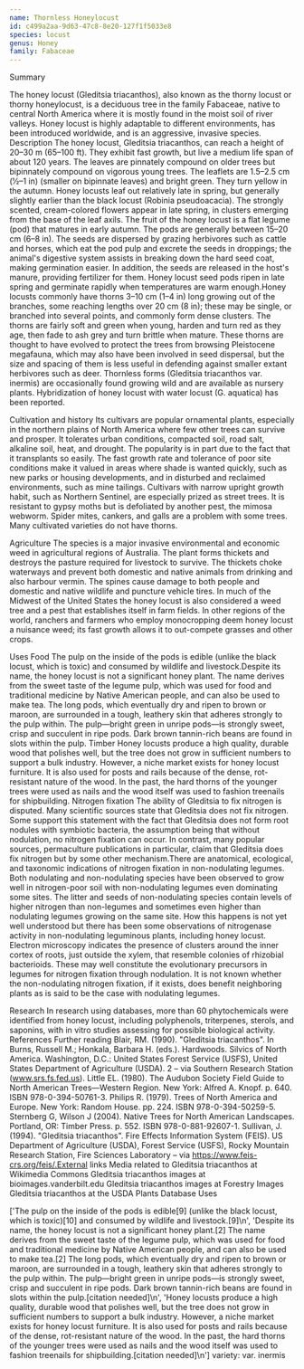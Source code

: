 ```yaml
---
name: Thornless Honeylocust
id: c499a2aa-9d63-47c8-8e20-127f1f5033e8
species: locust
genus: Honey
family: Fabaceae
---
```

Summary



The honey locust (Gleditsia triacanthos),  also known as the thorny locust or thorny honeylocust, is a deciduous tree in the family Fabaceae, native to central North America where it is mostly found in the moist soil of river valleys. Honey locust is highly adaptable to different environments, has been introduced worldwide, and is an aggressive, invasive species.
Description
The honey locust, Gleditsia triacanthos, can reach a height of 20–30 m (65–100 ft). They exhibit fast growth, but live a medium life span of about 120 years. The leaves are pinnately compound on older trees but bipinnately compound on vigorous young trees. The leaflets are 1.5–2.5 cm (1⁄2–1 in) (smaller on bipinnate leaves) and bright green. They turn yellow in the autumn. Honey locusts leaf out relatively late in spring, but generally slightly earlier than the black locust (Robinia pseudoacacia). The strongly scented, cream-colored flowers appear in late spring, in clusters emerging from the base of the leaf axils.
The fruit of the honey locust is a flat legume (pod) that matures in early autumn. The pods are generally between 15–20 cm (6–8 in). The seeds are dispersed by grazing herbivores such as cattle and horses, which eat the pod pulp and excrete the seeds in droppings; the animal's digestive system assists in breaking down the hard seed coat, making germination easier. In addition, the seeds are released in the host's manure, providing fertilizer for them. Honey locust seed pods ripen in late spring and germinate rapidly when temperatures are warm enough.Honey locusts commonly have thorns 3–10 cm (1–4 in) long growing out of the branches, some reaching lengths over 20 cm (8 in); these may be single, or branched into several points, and commonly form dense clusters. The thorns are fairly soft and green when young, harden and turn red as they age, then fade to ash grey and turn brittle when mature. These thorns are thought to have evolved to protect the trees from browsing Pleistocene megafauna, which may also have been involved in seed dispersal, but the size and spacing of them is less useful in defending against smaller extant herbivores such as deer. Thornless forms (Gleditsia triacanthos var. inermis) are occasionally found growing wild and are available as nursery plants. Hybridization of honey locust with water locust (G. aquatica) has been reported.






Cultivation and history
Its cultivars are popular ornamental plants, especially in the northern plains of North America where few other trees can survive and prosper. It tolerates urban conditions, compacted soil, road salt, alkaline soil, heat, and drought. The popularity is in part due to the fact that it transplants so easily. The fast growth rate and tolerance of poor site conditions make it valued in areas where shade is wanted quickly, such as new parks or housing developments, and in disturbed and reclaimed environments, such as mine tailings. Cultivars with narrow upright growth habit, such as Northern Sentinel, are especially prized as street trees. It is resistant to gypsy moths but is defoliated by another pest, the mimosa webworm. Spider mites, cankers, and galls are a problem with some trees. Many cultivated varieties do not have thorns.

Agriculture
The species is a major invasive environmental and economic weed in agricultural regions of Australia. The plant forms thickets and destroys the pasture required for livestock to survive. The thickets choke waterways and prevent both domestic and native animals from drinking and also harbour vermin. The spines cause damage to both people and domestic and native wildlife and puncture vehicle tires. In much of the Midwest of the United States the honey locust is also considered a weed tree and a pest that establishes itself in farm fields. In other regions of the world, ranchers and farmers who employ monocropping deem honey locust a nuisance weed; its fast growth allows it to out-compete grasses and other crops.

Uses
Food
The pulp on the inside of the pods is edible (unlike the black locust, which is toxic) and consumed by wildlife and livestock.Despite its name, the honey locust is not a significant honey plant. The name derives from the sweet taste of the legume pulp, which was used for food and traditional medicine by Native American people, and can also be used to make tea. The long pods, which eventually dry and ripen to brown or maroon, are surrounded in a tough, leathery skin that adheres strongly to the pulp within. The pulp—bright green in unripe pods—is strongly sweet, crisp and succulent in ripe pods. Dark brown tannin-rich beans are found in slots within the pulp.
Timber
Honey locusts produce a high quality, durable wood that polishes well, but the tree does not grow in sufficient numbers to support a bulk industry. However, a niche market exists for honey locust furniture. It is also used for posts and rails because of the dense, rot-resistant nature of the wood. In the past, the hard thorns of the younger trees were used as nails and the wood itself was used to fashion treenails for shipbuilding.
Nitrogen fixation
The ability of Gleditsia to fix nitrogen is disputed. Many scientific sources state that Gleditsia does not fix nitrogen. Some support this statement with the fact that Gleditsia does not form root nodules with symbiotic bacteria, the assumption being that without nodulation, no nitrogen fixation can occur. In contrast, many popular sources, permaculture publications in particular, claim that Gleditsia does fix nitrogen but by some other mechanism.There are anatomical, ecological, and taxonomic indications of nitrogen fixation in non-nodulating legumes. Both nodulating and non-nodulating species have been observed to grow well in nitrogen-poor soil with non-nodulating legumes even dominating some sites. The litter and seeds of non-nodulating species contain levels of higher nitrogen than non-legumes and sometimes even higher than nodulating legumes growing on the same site. How this happens is not yet well understood but there has been some observations of nitrogenase activity in non-nodulating leguminous plants, including honey locust. Electron microscopy indicates the presence of clusters around the inner cortex of roots, just outside the xylem, that resemble colonies of rhizobial bacterioids. These may well constitute the evolutionary precursors in legumes for nitrogen fixation through nodulation. It is not known whether the non-nodulating nitrogen fixation, if it exists, does benefit neighboring plants as is said to be the case with nodulating legumes.

Research
In research using databases, more than 60 phytochemicals were identified from honey locust, including polyphenols, triterpenes, sterols, and saponins, with in vitro studies assessing for possible biological activity.
References
Further reading
Blair, RM. (1990). "Gleditsia triacanthos".  In Burns, Russell M.; Honkala, Barbara H. (eds.). Hardwoods. Silvics of North America. Washington, D.C.: United States Forest Service (USFS), United States Department of Agriculture (USDA). 2 – via Southern Research Station (www.srs.fs.fed.us).
Little EL. (1980). The Audubon Society Field Guide to North American Trees—Western Region. New York: Alfred A. Knopf. p. 640. ISBN 978-0-394-50761-3.
Philips R. (1979). Trees of North America and Europe. New York: Random House. pp. 224. ISBN 978-0-394-50259-5.
Sternberg G, Wilson J (2004). Native Trees for North American Landscapes. Portland, OR: Timber Press. p. 552. ISBN 978-0-881-92607-1.
Sullivan, J. (1994). "Gleditsia triacanthos". Fire Effects Information System (FEIS). US Department of Agriculture (USDA), Forest Service (USFS), Rocky Mountain Research Station, Fire Sciences Laboratory – via https://www.feis-crs.org/feis/.External links
 Media related to Gleditsia triacanthos at Wikimedia Commons
Gleditsia triacanthos images at bioimages.vanderbilt.edu
Gleditsia triacanthos images at Forestry Images
Gleditsia triacanthos at the USDA Plants Database
Uses

['The pulp on the inside of the pods is edible[9] (unlike the black locust, which is toxic)[10] and consumed by wildlife and livestock.[9]\n', 'Despite its name, the honey locust is not a significant honey plant.[2] The name derives from the sweet taste of the legume pulp, which was used for food and traditional medicine by Native American people, and can also be used to make tea.[2] The long pods, which eventually dry and ripen to brown or maroon, are surrounded in a tough, leathery skin that adheres strongly to the pulp within. The pulp—bright green in unripe pods—is strongly sweet, crisp and succulent in ripe pods. Dark brown tannin-rich beans are found in slots within the pulp.[citation needed]\n', 'Honey locusts produce a high quality, durable wood that polishes well, but the tree does not grow in sufficient numbers to support a bulk industry. However, a niche market exists for honey locust furniture. It is also used for posts and rails because of the dense, rot-resistant nature of the wood. In the past, the hard thorns of the younger trees were used as nails and the wood itself was used to fashion treenails for shipbuilding.[citation needed]\n']
variety:  var. inermis
